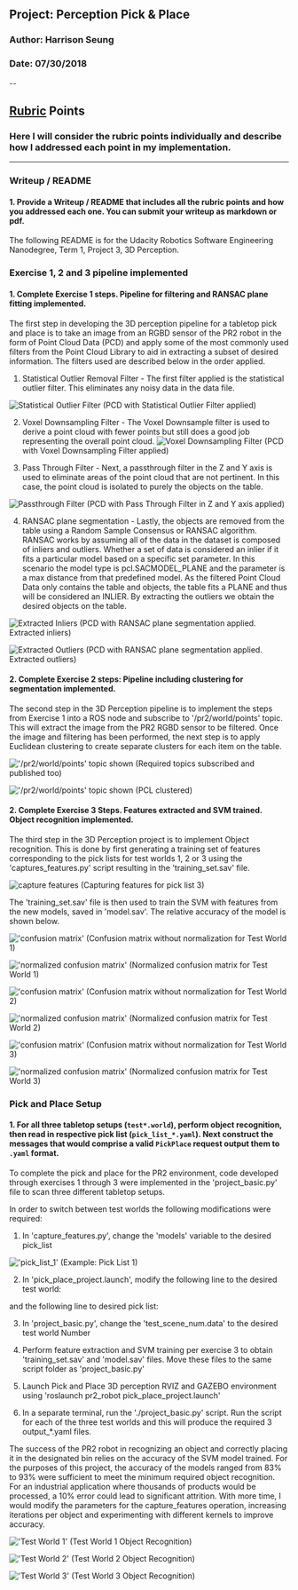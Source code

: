 ## Project: Perception Pick & Place
### Author: Harrison Seung
### Date: 07/30/2018
--

## [Rubric](https://review.udacity.com/#!/rubrics/1067/view) Points
### Here I will consider the rubric points individually and describe how I addressed each point in my implementation.  

---
### Writeup / README

#### 1. Provide a Writeup / README that includes all the rubric points and how you addressed each one.  You can submit your writeup as markdown or pdf.  

The following README is for the Udacity Robotics Software Engineering Nanodegree, Term 1, Project 3, 3D Perception.  

### Exercise 1, 2 and 3 pipeline implemented
#### 1. Complete Exercise 1 steps. Pipeline for filtering and RANSAC plane fitting implemented.

The first step in developing the 3D perception pipeline for a tabletop pick and place is to take an image from an RGBD sensor of the PR2 robot in the form of Point Cloud Data (PCD) and apply some of the most commonly used filters from the Point Cloud Library to aid in extracting a subset of desired information.  The filters used are described below in the order applied.   

1.  Statistical Outlier Removal Filter - The first filter applied is the statistical outlier filter. This eliminates any noisy data in the data file.

![Statistical Outlier Filter](https://github.com/haseung/term1_project3_3Dperception/blob/master/Figures/statistical_outlier.JPG)
(PCD with Statistical Outlier Filter applied)

2. Voxel Downsampling Filter - The Voxel Downsample filter is used to derive a point cloud with fewer points but still does a good job representing the overall point cloud.
![Voxel Downsampling Filter](https://github.com/haseung/term1_project3_3Dperception/blob/master/Figures/voxel_downsampling.JPG)
(PCD with Voxel Downsampling Filter applied)

3. Pass Through Filter - Next, a passthrough filter in the Z and Y axis is used to eliminate areas of the point cloud that are not pertinent.  In this case, the point cloud is isolated to purely the objects on the table.

![Passthrough Filter](https://github.com/haseung/term1_project3_3Dperception/blob/master/Figures/pass_through_filtered_zy.JPG)
(PCD with Pass Through Filter in Z and Y axis applied)

4. RANSAC plane segmentation - Lastly, the objects are removed from the table using a Random Sample Consensus or RANSAC algorithm.  RANSAC works by assuming all of the data in the dataset is composed of inliers and outliers.  Whether a set of data is considered an inlier if it fits a particular model based on a specific set parameter.  In this scenario the model type is pcl.SACMODEL_PLANE and the parameter is a max distance from that predefined model.  As the filtered Point Cloud Data only contains the table and objects, the table fits a PLANE and thus will be considered an INLIER.  By extracting the outliers we obtain the desired objects on the table.  

![Extracted Inliers](https://github.com/haseung/term1_project3_3Dperception/blob/master/Figures/extracted_inliers.JPG)
(PCD with RANSAC plane segmentation applied.  Extracted inliers)

![Extracted Outliers](https://github.com/haseung/term1_project3_3Dperception/blob/master/Figures/extracted_outliers.JPG)
(PCD with RANSAC plane segmentation applied.  Extracted outliers)

#### 2. Complete Exercise 2 steps: Pipeline including clustering for segmentation implemented.  

The second step in the 3D Perception pipeline is to implement the steps from Exercise 1 into a ROS node and subscribe to '/pr2/world/points' topic.  This will extract the image from the PR2 RGBD sensor to be filtered.  Once the image and filtering has been performed, the next step is to apply Euclidean clustering to create separate clusters for each item on the table.

!['/pr2/world/points' topic shown](https://github.com/haseung/term1_project3_3Dperception/blob/master/Figures/Topics.JPG)
(Required topics subscribed and published too)

!['/pr2/world/points' topic shown](https://github.com/haseung/term1_project3_3Dperception/blob/master/Figures/pcl_cluster.JPG)
(PCL clustered)

#### 2. Complete Exercise 3 Steps.  Features extracted and SVM trained.  Object recognition implemented.

The third step in the 3D Perception project is to implement Object recognition.  This is done by first generating a training set of features corresponding to the pick lists for test worlds 1, 2 or 3 using the 'captures_features.py' script resulting in the 'training_set.sav' file.

![capture features](https://github.com/haseung/term1_project3_3Dperception/blob/master/Figures/capture_features.JPG)
(Capturing features for pick list 3)

The 'training_set.sav' file is then used to train the SVM with features from the new models, saved in 'model.sav'.  The relative accuracy of the model is shown below.

!['confusion matrix'](https://github.com/haseung/term1_project3_3Dperception/blob/master/Figures/CMWN%20Test1.png)
(Confusion matrix without normalization for Test World 1)

!['normalized confusion matrix'](https://github.com/haseung/term1_project3_3Dperception/blob/master/Figures/NCM%20Test1.png.JPG)
(Normalized confusion matrix for Test World 1)

!['confusion matrix'](https://github.com/haseung/term1_project3_3Dperception/blob/master/Figures/CMWN%20Test2.png)
(Confusion matrix without normalization for Test World 2)

!['normalized confusion matrix'](https://github.com/haseung/term1_project3_3Dperception/blob/master/Figures/NCM%20Test2.png)
(Normalized confusion matrix for Test World 2)

!['confusion matrix'](https://github.com/haseung/term1_project3_3Dperception/blob/master/Figures/CMWN%20Test3.png)
(Confusion matrix without normalization for Test World 3)

!['normalized confusion matrix'](https://github.com/haseung/term1_project3_3Dperception/blob/master/Figures/NCM%20Test3.png)
(Normalized confusion matrix for Test World 3)

### Pick and Place Setup

#### 1. For all three tabletop setups (`test*.world`), perform object recognition, then read in respective pick list (`pick_list_*.yaml`). Next construct the messages that would comprise a valid `PickPlace` request output them to `.yaml` format.

To complete the pick and place for the PR2 environment, code developed through exercises 1 through 3 were implemented in the 'project_basic.py' file to scan three different tabletop setups.  

In order to switch between test worlds the following modifications were required:

1. In 'capture_features.py', change the 'models' variable to the desired pick_list
  
  !['pick_list_1'](https://github.com/haseung/term1_project3_3Dperception/blob/master/Figures/pick_list_1.jpg)
  (Example: Pick List 1)

2. In 'pick_place_project.launch', modify the following line to the desired test world:  
  <arg name="world_name" value="$(find pr2_robot)/worlds/test3.world"/>

   and the following line to desired pick list:
  <rosparam command="load" file="$(find pr2_robot)/config/pick_list_3.yaml"/>

3. In 'project_basic.py', change the 'test_scene_num.data' to the desired test world Number

4. Perform feature extraction and SVM training per exercise 3 to obtain 'training_set.sav' and 'model.sav' files.  Move these files to the same script folder as 'project_basic.py'

5. Launch Pick and Place 3D perception RVIZ and GAZEBO environment using 'roslaunch pr2_robot pick_place_project.launch'

6. In a separate terminal, run the './project_basic.py' script.  Run the script for each of the three test worlds and this will produce the required 3 output_*.yaml files.

The success of the PR2 robot in recognizing an object and correctly placing it in the designated bin relies on the accuracy of the SVM model trained.  For the purposes of this project, the accuracy of the models ranged from 83% to 93% were sufficient to meet the minimum required object recognition.  For an industrial application where thousands of products would be processed, a 10% error could lead to significant attrition.  With more time, I would modify the parameters for the capture_features operation, increasing iterations per object and experimenting with different kernels to improve accuracy.  

!['Test World 1'](https://github.com/haseung/term1_project3_3Dperception/blob/master/Figures/statistical_outlier.JPG)
(Test World 1 Object Recognition)

!['Test World 2'](https://github.com/haseung/term1_project3_3Dperception/blob/master/Figures/statistical_outlier.JPG)
(Test World 2 Object Recognition)

!['Test World 3'](https://github.com/haseung/term1_project3_3Dperception/blob/master/Figures/statistical_outlier.JPG)
(Test World 3 Object Recognition)
